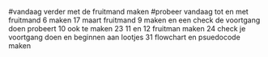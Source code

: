 #vandaag verder met de fruitmand maken
#probeer vandaag tot en met fruitmand 6 maken
17 maart fruitmand 9 maken en een check de voortgang doen probeert 10 ook te maken
23 11 en 12 fruitman maken
24 check je voortgang doen en beginnen aan lootjes
31 flowchart en psuedocode maken
